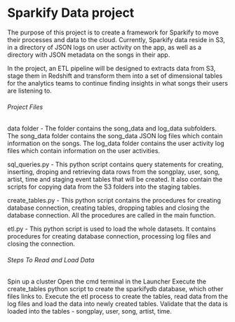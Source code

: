 # Sparkify Data project

The purpose of this project is to create a framework for Sparkify to move their processes and data to the cloud. Currently, Sparkify data reside in S3, in a directory of JSON logs on user activity on the app, as well as a directory with JSON metadata on the songs in their app.

In the project, an ETL pipeline will be designed to extracts data from S3, stage them in Redshift and transform them into a
set of dimensional tables for the analytics teams to continue finding insights in what songs their users are listening to. 

###### Project Files
data folder - The folder contains the song_data and log_data subfolders. The song_data folder contains the song_data JSON log files 
which contain information on the songs. The log_data folder contains the user activity log files which contain information on the user activities. 

sql_queries.py - This python script contains query statements for creating, inserting, droping and retrieving data rows from the songplay, user, song, artist, time and staging event tables that will be created. It also contain the scripts for copying data from the S3 folders into the staging tables. 

create_tables.py - This python script contains the procedures for creating database connection, creating tables, dropping tables and closing the database connection. All the procedures are called in the main function. 

etl.py - This python script is used to load the whole datasets. It contains procedures for creating database connection, processing log files and closing the connection. 

###### Steps To Read and Load Data 
Spin up a cluster
Open the cmd terminal in the Launcher
Execute the create_tables python script to create the sparkifydb database, which other files links to.
Execute the etl process to create the tables, read data from the log files and load the data into newly created tables.
Validate that the data is loaded into the tables - songplay, user, song, artist, time. 